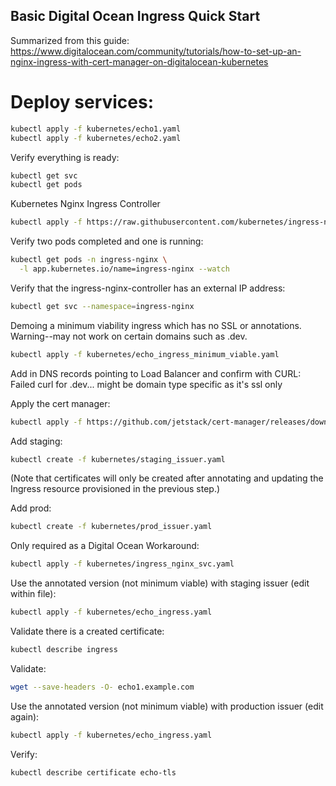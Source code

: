
## Basic Digital Ocean Ingress Quick Start

Summarized from this guide:
https://www.digitalocean.com/community/tutorials/how-to-set-up-an-nginx-ingress-with-cert-manager-on-digitalocean-kubernetes

# Deploy services:
```bash
kubectl apply -f kubernetes/echo1.yaml
kubectl apply -f kubernetes/echo2.yaml
```

Verify everything is ready:
```bash
kubectl get svc
kubectl get pods
```

Kubernetes Nginx Ingress Controller
```bash
kubectl apply -f https://raw.githubusercontent.com/kubernetes/ingress-nginx/controller-v1.1.1/deploy/static/provider/do/deploy.yaml
```

Verify two pods completed and one is running:
```bash
kubectl get pods -n ingress-nginx \
  -l app.kubernetes.io/name=ingress-nginx --watch
  ```

Verify that the ingress-nginx-controller has an external IP address:
```bash
kubectl get svc --namespace=ingress-nginx
```

Demoing a minimum viability ingress which has no SSL or annotations.
Warning--may not work on certain domains such as .dev.
```bash
kubectl apply -f kubernetes/echo_ingress_minimum_viable.yaml
```

Add in DNS records pointing to Load Balancer and confirm with CURL:
Failed curl for .dev... might be domain type specific as it's ssl only

Apply the cert manager:
```bash
kubectl apply -f https://github.com/jetstack/cert-manager/releases/download/v1.7.1/cert-manager.yaml
```

Add staging:
```bash
kubectl create -f kubernetes/staging_issuer.yaml
```
(Note that certificates will only be created after annotating and 
updating the Ingress resource provisioned in the previous step.)

Add prod: 
```bash
kubectl create -f kubernetes/prod_issuer.yaml
```


Only required as a Digital Ocean Workaround:
```bash
kubectl apply -f kubernetes/ingress_nginx_svc.yaml
```


Use the annotated version (not minimum viable) with staging issuer (edit within file):
```bash
kubectl apply -f kubernetes/echo_ingress.yaml
```

Validate there is a created certificate:
```bash
kubectl describe ingress
```

Validate:
```bash
wget --save-headers -O- echo1.example.com
```


Use the annotated version (not minimum viable) with production issuer (edit again):
```bash
kubectl apply -f kubernetes/echo_ingress.yaml
```

Verify:
```bash
kubectl describe certificate echo-tls
```
